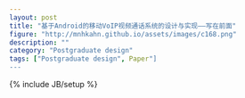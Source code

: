 ```yaml
---
layout: post
title: "基于Android的移动VoIP视频通话系统的设计与实现——写在前面"
figure: "http://mnhkahn.github.io/assets/images/c168.png"
description: ""
category: "Postgraduate design"
tags: ["Postgraduate design", Paper"]
---
```



{% include JB/setup %}